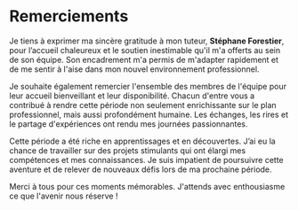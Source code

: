 # Remerciements

Je tiens à exprimer ma sincère gratitude à mon tuteur, **Stéphane Forestier**, pour l’accueil chaleureux et le soutien inestimable qu'il m'a offerts au sein de son équipe. Son encadrement m'a permis de m'adapter rapidement et de me sentir à l'aise dans mon nouvel environnement professionnel.

Je souhaite également remercier l'ensemble des membres de l'équipe pour leur accueil bienveillant et leur disponibilité. Chacun d'entre vous a contribué à rendre cette période non seulement enrichissante sur le plan professionnel, mais aussi profondément humaine. Les échanges, les rires et le partage d'expériences ont rendu mes journées passionnantes.

Cette période a été riche en apprentissages et en découvertes. J’ai eu la chance de travailler sur des projets stimulants qui ont élargi mes compétences et mes connaissances. Je suis impatient de poursuivre cette aventure et de relever de nouveaux défis lors de ma prochaine période.

Merci à tous pour ces moments mémorables. J'attends avec enthousiasme ce que l'avenir nous réserve !
